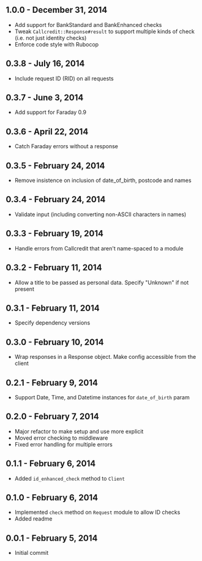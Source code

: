 ## 1.0.0 - December 31, 2014

- Add support for BankStandard and BankEnhanced checks
- Tweak `Callcredit::Response#result` to support multiple kinds of check (i.e. not just
identity checks)
- Enforce code style with Rubocop

## 0.3.8 - July 16, 2014

- Include request ID (RID) on all requests

## 0.3.7 - June 3, 2014

- Add support for Faraday 0.9

## 0.3.6 - April 22, 2014

- Catch Faraday errors without a response

## 0.3.5 - February 24, 2014

- Remove insistence on inclusion of date_of_birth, postcode and names

## 0.3.4 - February 24, 2014

- Validate input (including converting non-ASCII characters in names)

## 0.3.3 - February 19, 2014

- Handle errors from Callcredit that aren't name-spaced to a module

## 0.3.2 - February 11, 2014

- Allow a title to be passed as personal data. Specify "Unknown" if not
present

## 0.3.1 - February 11, 2014

- Specify dependency versions

## 0.3.0 - February 10, 2014

- Wrap responses in a Response object. Make config accessible from the client

## 0.2.1 - February 9, 2014

- Support Date, Time, and Datetime instances for `date_of_birth` param

## 0.2.0 - February 7, 2014

- Major refactor to make setup and use more explicit
- Moved error checking to middleware
- Fixed error handling for multiple errors

## 0.1.1 - February 6, 2014

- Added `id_enhanced_check` method to `Client`

## 0.1.0 - February 6, 2014

- Implemented `check` method on `Request` module to allow ID checks
- Added readme

## 0.0.1 - February 5, 2014

- Initial commit
